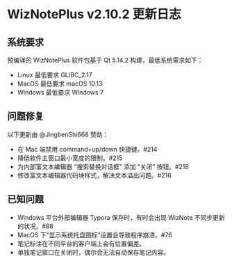# WizNotePlus v2.10.2 更新日志

## 系统要求

预编译的 WizNotePlus 软件包基于 Qt 5.14.2 构建，最低系统需求如下：

* Linux 最低要求 GLIBC_2.17
* MacOS 最低要求 macOS 10.13
* Windows 最低要求 Windows 7

## 问题修复

以下更新由 @JingbenShi668 赞助：

* 在 Mac 端禁用 command+up/down 快捷键。#214
* 降低软件主窗口最小宽度的限制。#215
* 为内部富文本编辑器 “搜索替换对话框” 添加 “关闭” 按钮。#218
* 修改富文本编辑器代码块样式，解决文本溢出问题。#216

## 已知问题

* Windows 平台外部编辑器 Typora 保存时，有时会出现 WizNote 不同步更新的状况。#88
* MacOS 下“显示系统托盘图标”设置会导致程序崩溃。#76
* 笔记标注在不同平台的客户端上会有位置偏差。
* 单独笔记窗口在关闭时，偶尔会无法自动保存笔记内容。
